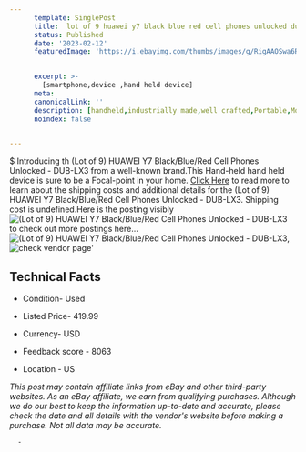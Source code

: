 ```yaml
---
      template: SinglePost
      title:  lot of 9 huawei y7 black blue red cell phones unlocked dub lx3
      status: Published
      date: '2023-02-12'
      featuredImage: 'https://i.ebayimg.com/thumbs/images/g/RigAAOSwa6Rj0dhd/s-l225.jpg'
       

      excerpt: >-
        [smartphone,device ,hand held device]
      meta:
      canonicalLink: ''
      description: [handheld,industrially made,well crafted,Portable,Mobile,Compact,Convenient,Lightweight,Maneuverable,Man-portable,Miniature,Carriable,Hand-held,Light,Holdable,Transportable,Mobile device,Pocket-sized,On-the-go,Wireless,Cordless,Compact size,Convenient size, smartphone,device ,hand held device]
      noindex: false
      

---
```

$
      Introducing th (Lot of 9) HUAWEI Y7 Black/Blue/Red Cell Phones Unlocked - DUB-LX3 from a well-known brand.This Hand-held hand held device is sure to be a Focal-point in your home. [Click Here](https://www.ebay.com/itm/144916800150?hash=item21bdb6e296%3Ag%3ARigAAOSwa6Rj0dhd&mkevt=1&mkcid=1&mkrid=711-53200-19255-0&campid=%253CePNCampaignId%253E&customid=%253CreferenceId%253E&toolid=10049) to read more to learn about the shipping costs and additional details for the (Lot of 9) HUAWEI Y7 Black/Blue/Red Cell Phones Unlocked - DUB-LX3. Shipping cost is undefined.Here is the posting visibly ![(Lot of 9) HUAWEI Y7 Black/Blue/Red Cell Phones Unlocked - DUB-LX3](https://i.ebayimg.com/thumbs/images/g/RigAAOSwa6Rj0dhd/s-l225.jpg) to check out more postings here... ![(Lot of 9) HUAWEI Y7 Black/Blue/Red Cell Phones Unlocked - DUB-LX3](https://i.ebayimg.com/images/g/RigAAOSwa6Rj0dhd/s-l1600.jpg), ![check vendor page](https://origin-galleryplus.ebayimg.com/ws/web/144916800150_2_0_1/225x225.jpg)'

      

 ## Technical Facts 



     
      

 - Condition- Used 


      

 - Listed Price- 419.99 


      

 - Currency- USD 


      

 - Feedback score - 8063 


      

 - Location - US 


      
      

 *_This post may contain affiliate links from eBay and other third-party websites. As an eBay affiliate, we earn from qualifying purchases. Although we do our best to keep the information up-to-date and accurate, please check the date and all details with the vendor's website before making a purchase. Not all data may be accurate._*




      -
